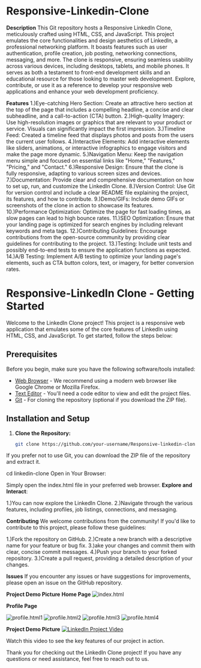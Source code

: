 # Responsive-Linkedin-Clone
**Description**
This Git repository hosts a Responsive LinkedIn Clone, meticulously crafted using HTML, CSS, and JavaScript. This project emulates the core functionalities and design aesthetics of LinkedIn, a professional networking platform. It boasts features such as user authentication, profile creation, job posting, networking connections, messaging, and more. The clone is responsive, ensuring seamless usability across various devices, including desktops, tablets, and mobile phones. It serves as both a testament to front-end development skills and an educational resource for those looking to master web development. Explore, contribute, or use it as a reference to develop your responsive web applications and enhance your web development proficiency.


**Features**
1.)Eye-catching Hero Section: Create an attractive hero section at the top of the page that includes a compelling headline, a concise and clear subheadline, and a call-to-action (CTA) button.
2.)High-quality Imagery: Use high-resolution images or graphics that are relevant to your product or service. Visuals can significantly impact the first impression.
3.)Timeline Feed: Created a timeline feed that displays photos and posts from the users the current user follows.
4.)Interactive Elements: Add interactive elements like sliders, animations, or interactive infographics to engage visitors and make the page more dynamic.
5.)Navigation Menu: Keep the navigation menu simple and focused on essential links like "Home," "Features," "Pricing," and "Contact."
6.)Responsive Design: Ensure that the clone is fully responsive, adapting to various screen sizes and devices.
7.)Documentation: Provide clear and comprehensive documentation on how to set up, run, and customize the LinkedIn Clone.
8.)Version Control: Use Git for version control and include a clear README file explaining the project, its features, and how to contribute.
9.)Demo/GIFs: Include demo GIFs or screenshots of the clone in action to showcase its features.
10.)Performance Optimization: Optimize the page for fast loading times, as slow pages can lead to high bounce rates.
11.)SEO Optimization: Ensure that your landing page is optimized for search engines by including relevant keywords and meta tags.
12.)Contributing Guidelines: Encourage contributions from the open-source community by providing clear guidelines for contributing to the project.
13.)Testing: Include unit tests and possibly end-to-end tests to ensure the application functions as expected.
14.)A/B Testing: Implement A/B testing to optimize your landing page's elements, such as CTA button colors, text, or imagery, for better conversion rates.





# Responsive-LinkedIn Clone - Getting Started

Welcome to the LinkedIn Clone project! This project is a responsive web application that emulates some of the core features of LinkedIn using HTML, CSS, and JavaScript. To get started, follow the steps below:

## Prerequisites

Before you begin, make sure you have the following software/tools installed:

- [Web Browser](https://www.google.com/chrome/) - We recommend using a modern web browser like Google Chrome or Mozilla Firefox.
- [Text Editor](https://code.visualstudio.com/) - You'll need a code editor to view and edit the project files.
- [Git](https://git-scm.com/) - For cloning the repository (optional if you download the ZIP file).

## Installation and Setup

1. **Clone the Repository:**

   ```bash
   git clone https://github.com/your-username/Responsive-linkedin-clone.git
If you prefer not to use Git, you can download the ZIP file of the repository and extract it.

cd linkedin-clone
Open in Your Browser:

Simply open the index.html file in your preferred web browser.
**Explore and Interact**:

1.)You can now explore the LinkedIn Clone.
2.)Navigate through the various features, including profiles, job listings, connections, and messaging.


**Contributing**
We welcome contributions from the community! If you'd like to contribute to this project, please follow these guidelines:

1.)Fork the repository on GitHub.
2.)Create a new branch with a descriptive name for your feature or bug fix.
3.)ake your changes and commit them with clear, concise commit messages.
4.)Push your branch to your forked repository.
3.)Create a pull request, providing a detailed description of your changes.


**Issues**
If you encounter any issues or have suggestions for improvements, please open an issue on the GitHub repository.


**Project Demo Picture**
**Home Page**
![index.html](https://drive.google.com/uc?export=download&id=1_58o9pdLwgsRzes6bF4YD2YNwlGSBRui)

**Profile Page**


![profile.html1](https://drive.google.com/uc?export=download&id=17rocyeePTsbZ5El0u7d6-przwPtfcWSF)
![profile.html2](https://drive.google.com/uc?export=download&id=1mt6PN6HhaZSmzIwxBQiak2IkGsrJkE36)
![profile.html3](https://drive.google.com/uc?export=download&id=1TYxzIuH66EzbuRoJJL-hPtdxR97XvE-P)
![profile.html4](https://drive.google.com/uc?export=download&id=1rW5pNWD9UtNBa69rGRrDyGUTz54LDM3A)



**Project Demo Picture**
[![LinkedIn Project Video](https://drive.google.com/file/d/1mNLIwFUJwvqaooBmtXavGS7_udBD6sS9/preview)](https://drive.google.com/file/d/1mNLIwFUJwvqaooBmtXavGS7_udBD6sS9/preview)

Watch this video to see the key features of our project in action.






Thank you for checking out the LinkedIn Clone project! If you have any questions or need assistance, feel free to reach out to us.
